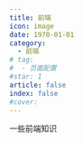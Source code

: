 ```yaml
---
title: 前端
icon: image
date: 1970-01-01
category:
  - 前端
# tag:
#  - 页面配置
#star: 1
article: false
index: false
#cover: 
---
```


<!-- more -->
一些前端知识